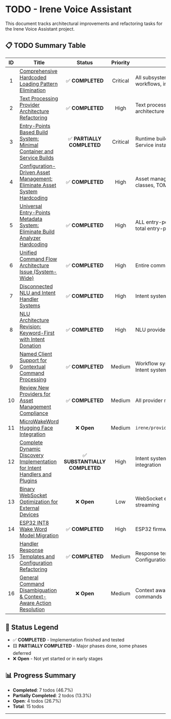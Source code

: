 # TODO - Irene Voice Assistant

This document tracks architectural improvements and refactoring tasks for the Irene Voice Assistant project.

## 📋 TODO Summary Table

| ID | Title | Status | Priority | Components |
|:--:|-------|:------:|:--------:|------------|
| 1 | [Comprehensive Hardcoded Loading Pattern Elimination](TODO/TODO01.md) | ✅ **COMPLETED** | Critical | All subsystems (components, providers, workflows, intents, inputs, plugins) |
| 2 | [Text Processing Provider Architecture Refactoring](TODO/TODO02.md) | ✅ **COMPLETED** | High | Text processing providers, stage-specific architecture |
| 3 | [Entry-Points Based Build System: Minimal Container and Service Builds](TODO/TODO03.md) | ✅ **PARTIALLY COMPLETED** | Critical | Runtime build tool, Multi-platform Docker, Service installation |
| 4 | [Configuration-Driven Asset Management: Eliminate Asset System Hardcoding](TODO/TODO04.md) | ✅ **COMPLETED** | High | Asset management system, Provider base classes, TOML configuration |
| 5 | [Universal Entry-Points Metadata System: Eliminate Build Analyzer Hardcoding](TODO/TODO05.md) | ✅ **COMPLETED** | High | ALL entry-points across 14 namespaces (77 total entry-points) |
| 6 | [Unified Command Flow Architecture Issue (System-Wide)](TODO/TODO06.md) | ✅ **COMPLETED** | High | Entire command processing architecture |
| 7 | [Disconnected NLU and Intent Handler Systems](TODO/TODO07.md) | ✅ **COMPLETED** | High | Intent system, NLU providers |
| 8 | [NLU Architecture Revision: Keyword-First with Intent Donation](TODO/TODO08.md) | ✅ **COMPLETED** | High | NLU providers, Intent system, Text processing |
| 9 | [Named Client Support for Contextual Command Processing](TODO/TODO09.md) | ✅ **COMPLETED** | Medium | Workflow system, RequestContext, Voice trigger, Intent system - See [`CLIENT_REGISTRY.md`](CLIENT_REGISTRY.md) |
| 10 | [Review New Providers for Asset Management Compliance](TODO/TODO10.md) | ✅ **COMPLETED** | Medium | All provider modules |
| 11 | [MicroWakeWord Hugging Face Integration](TODO/TODO11.md) | ❌ **Open** | Medium | `irene/providers/voice_trigger/microwakeword.py` |
| 12 | [Complete Dynamic Discovery Implementation for Intent Handlers and Plugins](TODO/TODO12.md) | ✅ **SUBSTANTIALLY COMPLETED** | High | Intent system, Plugin system, Build system integration |
| 13 | [Binary WebSocket Optimization for External Devices](TODO/TODO13.md) | ❌ **Open** | Low | WebSocket endpoints, ESP32 integration, Audio streaming |
| 14 | [ESP32 INT8 Wake Word Model Migration](TODO/TODO14.md) | ✅ **COMPLETED** | High | ESP32 firmware, wake word training pipeline |
| 15 | [Handler Response Templates and Configuration Refactoring](TODO/TODO15.md) | ✅ **COMPLETED** | Medium | Response templates, LLM prompts, Localization, Configuration externalization |
| 16 | [General Command Disambiguation & Context-Aware Action Resolution](TODO/TODO16.md) | ❌ **Open** | Medium | Context aware  disambiguation for simple commands |

## 🎯 Status Legend

- ✅ **COMPLETED** - Implementation finished and tested
- 🟨 **PARTIALLY COMPLETED** - Major phases done, some phases deferred
- ❌ **Open** - Not yet started or in early stages

## 📊 Progress Summary

- **Completed**: 7 todos (46.7%)
- **Partially Completed**: 2 todos (13.3%) 
- **Open**: 4 todos (26.7%)
- **Total**: 15 todos

---
